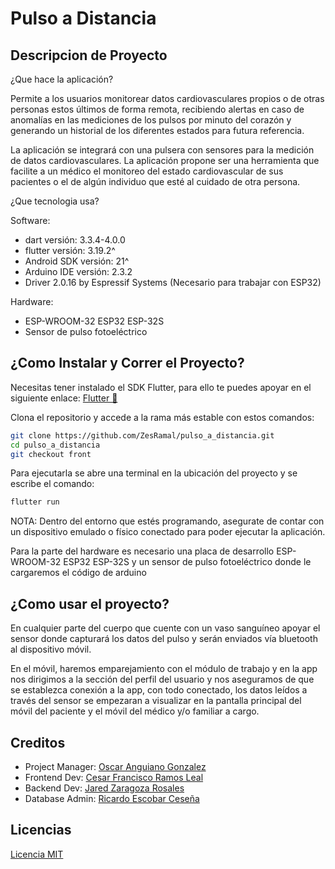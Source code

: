 # Pulso a Distancia

## Descripcion de Proyecto
¿Que hace la aplicación?

Permite a los usuarios monitorear datos cardiovasculares propios o de otras personas estos últimos de forma remota, recibiendo alertas en caso de anomalías en las mediciones de los pulsos por minuto del corazón y generando un historial de los diferentes estados para futura referencia. 

La aplicación se integrará con una pulsera con sensores para la medición de datos cardiovasculares. 
La aplicación propone ser una herramienta que facilite a un médico el monitoreo del estado cardiovascular de sus pacientes o el de algún individuo que esté al cuidado de otra persona.

¿Que tecnologia usa?

Software:
* dart versión: 3.3.4-4.0.0
* flutter versión: 3.19.2^
* Android SDK versión: 21^
* Arduino IDE versión: 2.3.2
* Driver 2.0.16 by Espressif Systems (Necesario para trabajar con ESP32)

Hardware:
* ESP-WROOM-32 ESP32 ESP-32S 
* Sensor de pulso fotoeléctrico
  
## ¿Como Instalar y Correr el Proyecto?

Necesitas tener instalado el SDK Flutter, para ello te puedes apoyar en el siguiente enlace: [Flutter 🔎](https://docs.flutter.dev/get-started/install)

Clona el repositorio y accede a la rama más estable con estos comandos:

```bash
git clone https://github.com/ZesRamal/pulso_a_distancia.git
cd pulso_a_distancia
git checkout front
```
Para ejecutarla se abre una terminal en la ubicación del proyecto y se escribe el comando:
```bash
flutter run
```
NOTA: Dentro del entorno que estés programando, asegurate de contar con un dispositivo emulado o físico conectado para poder ejecutar la aplicación. 


Para la parte del hardware es necesario una placa de desarrollo ESP-WROOM-32 ESP32 ESP-32S y un sensor de pulso fotoeléctrico donde le cargaremos el código de arduino

## ¿Como usar el proyecto?
En cualquier parte del cuerpo que cuente con un vaso sanguíneo apoyar el sensor donde capturará los datos del pulso y serán enviados vía bluetooth al dispositivo móvil.

En el móvil, haremos emparejamiento con el módulo de trabajo y en la app nos dirigimos a la sección del perfil del usuario y nos aseguramos de que se establezca conexión a la app, con todo conectado, los datos leídos a través del sensor se empezaran a visualizar en la pantalla principal del móvil del paciente y el móvil del médico y/o familiar a cargo.

## Creditos

* Project Manager: [Oscar Anguiano Gonzalez](https://github.com/Oscar060502)
* Frontend Dev: [Cesar Francisco Ramos Leal](https://github.com/ZesRamal)
* Backend Dev: [Jared Zaragoza Rosales](https://github.com/K0i0s)
* Database Admin: [Ricardo Escobar Ceseña](https://github.com/XPFLASH)

## Licencias

[Licencia MIT](LICENSE)



